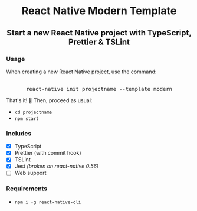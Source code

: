 <p>
  <h1 align="center">React Native Modern Template</h1>
  <h2 align="center">Start a new React Native project with TypeScript, Prettier & TSLint</h1>
</p>

### Usage

When creating a new React Native project, use the command:<br/><br/>

<pre align="center">react-native init projectname --template modern</pre>

That's it! 🎉 Then, proceed as usual:
- `cd projectname`
- `npm start`

### Includes

- [x] TypeScript
- [x] Prettier (with commit hook)
- [x] TSLint
- [x] Jest _(broken on react-native 0.56)_
- [ ] Web support

### Requirements

- `npm i -g react-native-cli`
